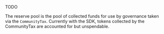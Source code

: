TODO

The reserve pool is the pool of collected funds for use by governance taken via the `CommunityTax`.
Currently with the SDK, tokens collected by the CommunityTax are accounted for but unspendable.
